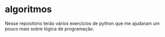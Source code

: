 # algoritmos
Nesse repositório terão vários exercícios de python que me ajudaram um pouco mais sobre lógica de programação. 